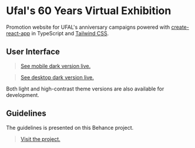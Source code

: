 # Ufal's 60 Years Virtual Exhibition

Promotion website for UFAL's anniversary campaigns powered with [create-react-app](https://create-react-app.dev/) in TypeScript and [Tailwind CSS](https://tailwindcss.com/).

## User Interface

> [See mobile dark version live.](https://xd.adobe.com/view/62fe4c95-9b4d-4022-98cf-4e340aa33d0f-37ad/?fullscreen)

> [See desktop dark version live.](https://xd.adobe.com/view/11b27d72-5077-4c72-8be7-9c49f047be1e-44e1/?fullscreen)

Both light and high-contrast theme versions are also available for development.

## Guidelines

The guidelines is presented on this Behance project.

> [Visit the project.](https://www.behance.net/gallery/116828869/UFAL-60-Anos)

